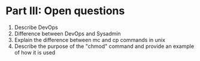 # Part III: Open questions

1. Describe DevOps
2. Difference between DevOps and Sysadmin
3. Explain the difference between mc and cp commands in unix
4. Describe the purpose of the "chmod" command and provide an example of how it is used